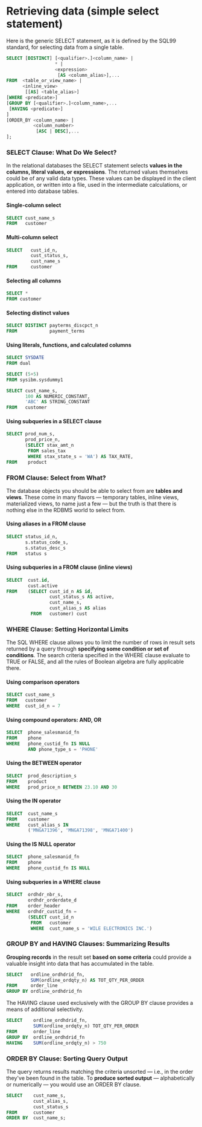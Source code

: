 # Retrieving data \(simple select statement\)

Here is the generic SELECT statement, as it is defined by the SQL99 standard, for selecting data from a single table.

```sql
SELECT [DISTINCT] [<qualifier>.]<column_name> |
                  * |
                  <expression>
                   [AS <column_alias>],...
FROM  <table_or_view_name> |
      <inline_view>
       [[AS] <table_alias>]
[WHERE <predicate>]
[GROUP BY [<qualifier>.]<column_name>,...
 [HAVING <predicate>]
]
[ORDER_BY <column_name> |
          <column_number>
           [ASC | DESC],...
];
```

### SELECT Clause: What Do We Select?

In the relational databases the SELECT statement selects **values in the columns, literal values, or expressions**. The returned values themselves could be of any valid data types. These values can be displayed in the client application, or written into a file, used in the intermediate calculations, or entered into database tables.

#### Single-column select

```sql
SELECT cust_name_s
FROM   customer
```

#### Multi-column select

```sql
SELECT   cust_id_n,
         cust_status_s,
         cust_name_s
FROM     customer
```

#### **Selecting all columns**

```sql
SELECT *
FROM customer
```

#### **Selecting distinct values**

```sql
SELECT DISTINCT payterms_discpct_n
FROM            payment_terms
```

#### Using literals, functions, and calculated columns

```sql
SELECT SYSDATE
FROM dual
```

```sql
SELECT (5+5)
FROM sysibm.sysdummy1
```

```sql
SELECT cust_name_s,
       100 AS NUMERIC_CONSTANT,
       'ABC' AS STRING_CONSTANT
FROM   customer
```

#### Using subqueries in a SELECT clause

```sql
SELECT prod_num_s,
       prod_price_n,
       (SELECT stax_amt_n
        FROM sales_tax
        WHERE stax_state_s = 'WA') AS TAX_RATE,
FROM    product
```

### FROM Clause: Select from What?

The database objects you should be able to select from are **tables and views**. These come in many flavors — temporary tables, inline views, materialized views, to name just a few — but the truth is that there is nothing else in the RDBMS world to select from.

#### Using aliases in a FROM clause

```sql
SELECT status_id_n,
       s.status_code_s,
       s.status_desc_s
FROM   status s
```

#### Using subqueries in a FROM clause \(inline views\)

```sql
SELECT  cust.id,
        cust.active
FROM    (SELECT cust_id_n AS id,
                cust_status_s AS active,
                cust_name_s,
                cust_alias_s AS alias
         FROM   customer) cust
```

### WHERE Clause: Setting Horizontal Limits

The SQL WHERE clause allows you to limit the number of rows in result sets returned by a query through **specifying some condition or set of conditions**. The search criteria specified in the WHERE clause evaluate to TRUE or FALSE, and all the rules of Boolean algebra are fully applicable there.

#### Using comparison operators

```sql
SELECT cust_name_s
FROM   customer
WHERE  cust_id_n = 7
```

#### Using compound operators: AND, OR

```sql
SELECT  phone_salesmanid_fn
FROM    phone
WHERE   phone_custid_fn IS NULL
        AND phone_type_s = 'PHONE'
```

#### Using the BETWEEN operator

```sql
SELECT  prod_description_s
FROM    product
WHERE   prod_price_n BETWEEN 23.10 AND 30
```

#### Using the IN operator

```sql
SELECT  cust_name_s
FROM    customer
WHERE   cust_alias_s IN
        ('MNGA71396', 'MNGA71398', 'MNGA71400')
```

#### Using the IS NULL operator

```sql
SELECT  phone_salesmanid_fn
FROM    phone
WHERE   phone_custid_fn IS NULL
```

#### Using subqueries in a WHERE clause

```sql
SELECT  ordhdr_nbr_s,
        ordhdr_orderdate_d
FROM    order_header
WHERE   ordhdr_custid_fn =
        (SELECT cust_id_n
         FROM   customer
         WHERE  cust_name_s = 'WILE ELECTRONICS INC.')
```

### GROUP BY and HAVING Clauses: Summarizing Results

**Grouping records** in the result set **based on some criteria** could provide a valuable insight into data that has accumulated in the table.

```sql
SELECT   ordline_ordhdrid_fn,
         SUM(ordline_ordqty_n) AS TOT_QTY_PER_ORDER
FROM     order_line
GROUP BY ordline_ordhdrid_fn
```

The HAVING clause used exclusively with the GROUP BY clause provides a means of additional selectivity.

```sql
SELECT    ordline_ordhdrid_fn,
          SUM(ordline_ordqty_n) TOT_QTY_PER_ORDER
FROM      order_line
GROUP BY  ordline_ordhdrid_fn
HAVING    SUM(ordline_ordqty_n) > 750
```

### ORDER BY Clause: Sorting Query Output

The query returns results matching the criteria unsorted — i.e., in the order they've been found in the table. To **produce sorted output** — alphabetically or numerically — you would use an ORDER BY clause.

```sql
SELECT    cust_name_s,
          cust_alias_s,
          cust_status_s
FROM      customer
ORDER BY  cust_name_s;
```

